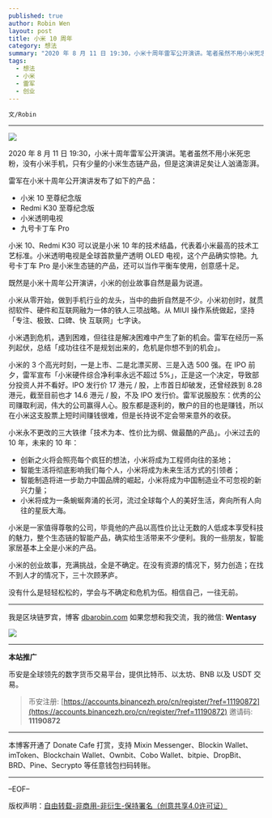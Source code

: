 ```yaml
---
published: true
author: Robin Wen
layout: post
title: 小米 10 周年
category: 想法
summary: "2020 年 8 月 11 日 19:30，小米十周年雷军公开演讲。笔者虽然不用小米死忠粉，没有小米手机，只有少量的小米生态链产品，但是这演讲足矣让人汹涌澎湃。小米是一家值得尊敬的公司，毕竟他的产品以高性价比让无数的人低成本享受科技的魅力，整个生态链的智能产品，确实给生活带来不少便利。我的一些朋友，智能家居基本上全是小米的产品。小米的创业故事，充满挑战，全是不确定。在没有资源的情况下，努力创造；在找不到人才的情况下，三十次顾茅庐。没有什么是轻轻松松的，学会与不确定和危机为伍。相信自己，一往无前。"
tags:
  - 想法
  - 小米
  - 雷军
  - 创业
---
```


`文/Robin`

***

![](https://cdn.dbarobin.com/t19k4db.png)

2020 年 8 月 11 日 19:30，小米十周年雷军公开演讲。笔者虽然不用小米死忠粉，没有小米手机，只有少量的小米生态链产品，但是这演讲足矣让人汹涌澎湃。

雷军在小米十周年公开演讲发布了如下的产品：

* 小米 10 至尊纪念版
* Redmi K30 至尊纪念版
* 小米透明电视
* 九号卡丁车 Pro

小米 10、Redmi K30 可以说是小米 10 年的技术结晶，代表着小米最高的技术工艺标准。小米透明电视是全球首款量产透明 OLED 电视，这个产品确实惊艳。九号卡丁车 Pro 是小米生态链的产品，还可以当作平衡车使用，创意感十足。

既然是小米十周年公开演讲，小米的创业故事自然是最为说道。

小米从零开始，做到手机行业的龙头，当中的曲折自然是不少。小米初创时，就贯彻软件、硬件和互联网融为一体的铁人三项战略。从 MIUI 操作系统做起，坚持「专注、极致、口碑、快 互联网」七字诀。

小米遇到危机，遇到困难，但往往是解决困难中产生了新的机会。雷军在经历一系列起伏，总结「成功往往不是规划出来的，危机是你想不到的机会」。

小米的 3 个高光时刻，一是上市、二是北漂买房、三是入选 500 强。在 IPO 前夕，雷军宣布「小米硬件综合净利率永远不超过 5%」，正是这一个决定，导致部分投资人并不看好。IPO 发行价 17 港元 / 股，上市首日却破发，还曾经跌到 8.28 港元，截至目前也才 14.6 港元 / 股，不及 IPO 发行价。雷军说服股东：优秀的公司赚取利润，伟大的公司赢得人心。股东都是逐利的，散户的目的也是赚钱，所以在小米这支股票上短时间赚钱很难，但是长持说不定会带来意外的收获。

小米永不更改的三大铁律「技术为本、性价比为纲、做最酷的产品」。小米过去的 10 年，未来的 10 年：

* 创新之火将会照亮每个疯狂的想法，小米将成为工程师向往的圣地；
* 智能生活将彻底影响我们每个人，小米将成为未来生活方式的引领者；
* 智能制造将进一步助力中国品牌的崛起，小米将成为中国制造业不可忽视的新兴力量；
* 小米将成为一条蜿蜒奔涌的长河，流过全球每个人的美好生活，奔向所有人向往的星辰大海。

小米是一家值得尊敬的公司，毕竟他的产品以高性价比让无数的人低成本享受科技的魅力，整个生态链的智能产品，确实给生活带来不少便利。我的一些朋友，智能家居基本上全是小米的产品。

小米的创业故事，充满挑战，全是不确定。在没有资源的情况下，努力创造；在找不到人才的情况下，三十次顾茅庐。

没有什么是轻轻松松的，学会与不确定和危机为伍。相信自己，一往无前。

***

我是区块链罗宾，博客 [dbarobin.com](https://dbarobin.com/)
如果您想和我交流，我的微信: **Wentasy**

![](https://cdn.dbarobin.com/v4yywe2.png)

***

**本站推广**

币安是全球领先的数字货币交易平台，提供比特币、以太坊、BNB 以及 USDT 交易。

> 币安注册: [https://accounts.binancezh.pro/cn/register/?ref=11190872](https://accounts.binancezh.pro/cn/register/?ref=11190872)
> 邀请码: **11190872**

***

本博客开通了 Donate Cafe 打赏，支持 Mixin Messenger、Blockin Wallet、imToken、Blockchain Wallet、Ownbit、Cobo Wallet、bitpie、DropBit、BRD、Pine、Secrypto 等任意钱包扫码转账。

<center>
    <div class="--donate-button"
         data-button-id="f8b9df0d-af9a-460d-8258-d3f435445075"
    ></div>
</center>

***

–EOF–

版权声明：[自由转载-非商用-非衍生-保持署名（创意共享4.0许可证）](http://creativecommons.org/licenses/by-nc-nd/4.0/deed.zh)